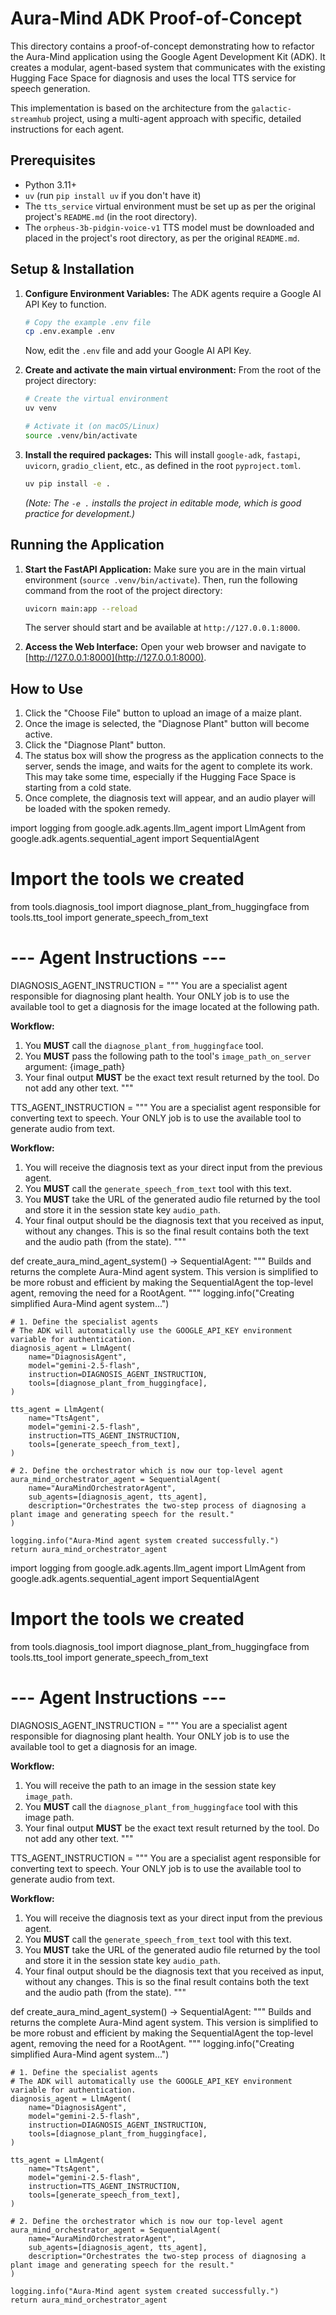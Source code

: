# Aura-Mind ADK Proof-of-Concept

This directory contains a proof-of-concept demonstrating how to refactor the Aura-Mind application using the Google Agent Development Kit (ADK). It creates a modular, agent-based system that communicates with the existing Hugging Face Space for diagnosis and uses the local TTS service for speech generation.

This implementation is based on the architecture from the `galactic-streamhub` project, using a multi-agent approach with specific, detailed instructions for each agent.

## Prerequisites

*   Python 3.11+
*   `uv` (run `pip install uv` if you don't have it)
*   The `tts_service` virtual environment must be set up as per the original project's `README.md` (in the root directory).
*   The `orpheus-3b-pidgin-voice-v1` TTS model must be downloaded and placed in the project's root directory, as per the original `README.md`.

## Setup & Installation

1.  **Configure Environment Variables:**
    The ADK agents require a Google AI API Key to function.
    ```bash
    # Copy the example .env file
    cp .env.example .env
    ```
    Now, edit the `.env` file and add your Google AI API Key.

2.  **Create and activate the main virtual environment:**
    From the root of the project directory:
    ```bash
    # Create the virtual environment
    uv venv

    # Activate it (on macOS/Linux)
    source .venv/bin/activate
    ```

3.  **Install the required packages:**
    This will install `google-adk`, `fastapi`, `uvicorn`, `gradio_client`, etc., as defined in the root `pyproject.toml`.
    ```bash
    uv pip install -e .
    ```
    *(Note: The `-e .` installs the project in editable mode, which is good practice for development.)*

## Running the Application

1.  **Start the FastAPI Application:**
    Make sure you are in the main virtual environment (`source .venv/bin/activate`). Then, run the following command from the root of the project directory:
    ```bash
    uvicorn main:app --reload
    ```
    The server should start and be available at `http://127.0.0.1:8000`.

2.  **Access the Web Interface:**
    Open your web browser and navigate to [http://127.0.0.1:8000](http://127.0.0.1:8000).

## How to Use

1.  Click the "Choose File" button to upload an image of a maize plant.
2.  Once the image is selected, the "Diagnose Plant" button will become active.
3.  Click the "Diagnose Plant" button.
4.  The status box will show the progress as the application connects to the server, sends the image, and waits for the agent to complete its work. This may take some time, especially if the Hugging Face Space is starting from a cold state.
5.  Once complete, the diagnosis text will appear, and an audio player will be loaded with the spoken remedy.


import logging
from google.adk.agents.llm_agent import LlmAgent
from google.adk.agents.sequential_agent import SequentialAgent

# Import the tools we created
from tools.diagnosis_tool import diagnose_plant_from_huggingface
from tools.tts_tool import generate_speech_from_text

# --- Agent Instructions ---

DIAGNOSIS_AGENT_INSTRUCTION = """
You are a specialist agent responsible for diagnosing plant health.
Your ONLY job is to use the available tool to get a diagnosis for the image located at the following path.

**Workflow:**
1.  You **MUST** call the `diagnose_plant_from_huggingface` tool.
2.  You **MUST** pass the following path to the tool's `image_path_on_server` argument: {image_path}
3.  Your final output **MUST** be the exact text result returned by the tool. Do not add any other text.
"""

TTS_AGENT_INSTRUCTION = """
You are a specialist agent responsible for converting text to speech.
Your ONLY job is to use the available tool to generate audio from text.

**Workflow:**
1.  You will receive the diagnosis text as your direct input from the previous agent.
2.  You **MUST** call the `generate_speech_from_text` tool with this text.
3.  You **MUST** take the URL of the generated audio file returned by the tool and store it in the session state key `audio_path`.
4.  Your final output should be the diagnosis text that you received as input, without any changes. This is so the final result contains both the text and the audio path (from the state).
"""

def create_aura_mind_agent_system() -> SequentialAgent:
    """
    Builds and returns the complete Aura-Mind agent system.
    This version is simplified to be more robust and efficient by making the
    SequentialAgent the top-level agent, removing the need for a RootAgent.
    """
    logging.info("Creating simplified Aura-Mind agent system...")

    # 1. Define the specialist agents
    # The ADK will automatically use the GOOGLE_API_KEY environment variable for authentication.
    diagnosis_agent = LlmAgent(
        name="DiagnosisAgent",
        model="gemini-2.5-flash",
        instruction=DIAGNOSIS_AGENT_INSTRUCTION,
        tools=[diagnose_plant_from_huggingface],
    )

    tts_agent = LlmAgent(
        name="TtsAgent",
        model="gemini-2.5-flash",
        instruction=TTS_AGENT_INSTRUCTION,
        tools=[generate_speech_from_text],
    )

    # 2. Define the orchestrator which is now our top-level agent
    aura_mind_orchestrator_agent = SequentialAgent(
        name="AuraMindOrchestratorAgent",
        sub_agents=[diagnosis_agent, tts_agent],
        description="Orchestrates the two-step process of diagnosing a plant image and generating speech for the result."
    )

    logging.info("Aura-Mind agent system created successfully.")
    return aura_mind_orchestrator_agent


import logging
from google.adk.agents.llm_agent import LlmAgent
from google.adk.agents.sequential_agent import SequentialAgent

# Import the tools we created
from tools.diagnosis_tool import diagnose_plant_from_huggingface
from tools.tts_tool import generate_speech_from_text

# --- Agent Instructions ---

DIAGNOSIS_AGENT_INSTRUCTION = """
You are a specialist agent responsible for diagnosing plant health.
Your ONLY job is to use the available tool to get a diagnosis for an image.

**Workflow:**
1.  You will receive the path to an image in the session state key `image_path`.
2.  You **MUST** call the `diagnose_plant_from_huggingface` tool with this image path.
3.  Your final output **MUST** be the exact text result returned by the tool. Do not add any other text.
"""

TTS_AGENT_INSTRUCTION = """
You are a specialist agent responsible for converting text to speech.
Your ONLY job is to use the available tool to generate audio from text.

**Workflow:**
1.  You will receive the diagnosis text as your direct input from the previous agent.
2.  You **MUST** call the `generate_speech_from_text` tool with this text.
3.  You **MUST** take the URL of the generated audio file returned by the tool and store it in the session state key `audio_path`.
4.  Your final output should be the diagnosis text that you received as input, without any changes. This is so the final result contains both the text and the audio path (from the state).
"""

def create_aura_mind_agent_system() -> SequentialAgent:
    """
    Builds and returns the complete Aura-Mind agent system.
    This version is simplified to be more robust and efficient by making the
    SequentialAgent the top-level agent, removing the need for a RootAgent.
    """
    logging.info("Creating simplified Aura-Mind agent system...")

    # 1. Define the specialist agents
    # The ADK will automatically use the GOOGLE_API_KEY environment variable for authentication.
    diagnosis_agent = LlmAgent(
        name="DiagnosisAgent",
        model="gemini-2.5-flash",
        instruction=DIAGNOSIS_AGENT_INSTRUCTION,
        tools=[diagnose_plant_from_huggingface],
    )

    tts_agent = LlmAgent(
        name="TtsAgent",
        model="gemini-2.5-flash",
        instruction=TTS_AGENT_INSTRUCTION,
        tools=[generate_speech_from_text],
    )

    # 2. Define the orchestrator which is now our top-level agent
    aura_mind_orchestrator_agent = SequentialAgent(
        name="AuraMindOrchestratorAgent",
        sub_agents=[diagnosis_agent, tts_agent],
        description="Orchestrates the two-step process of diagnosing a plant image and generating speech for the result."
    )

    logging.info("Aura-Mind agent system created successfully.")
    return aura_mind_orchestrator_agent
